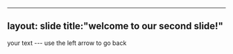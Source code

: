 ----
layout: slide
title:"welcome to our second slide!"
--------
your text ---
use the left arrow to go back
